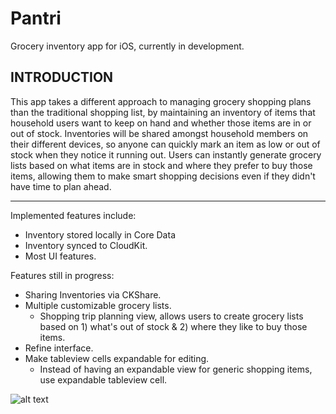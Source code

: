# Pantri
Grocery inventory app for iOS, currently in development.

INTRODUCTION
------------

This app takes a different approach to managing grocery shopping plans than the traditional shopping list, by maintaining an inventory of items that household users want to keep on hand and whether those items are in or out of stock. Inventories will be shared amongst household members on their different devices, so anyone can quickly mark an item as low or out of stock when they notice it running out. Users can instantly generate grocery lists based on what items are in stock and where they prefer to buy those items, allowing them to make smart shopping decisions even if they didn't have time to plan ahead.
________

Implemented features include:
* Inventory stored locally in Core Data
* Inventory synced to CloudKit.
* Most UI features.

Features still in progress:
* Sharing Inventories via CKShare.
* Multiple customizable grocery lists.
  * Shopping trip planning view, allows users to create grocery lists based on 1) what's out of stock & 2) where they like to buy those items.
* Refine interface.
* Make tableview cells expandable for editing.
  * Instead of having an expandable view for generic shopping items, use expandable tableview cell.
  
![alt text](http://i68.tinypic.com/20749iq.jpg)
  
  
